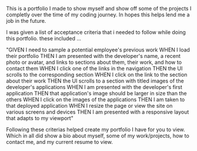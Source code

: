 This is a portfolio I made to show myself and show off some of the projects I completly over the time of my coding journey. In hopes this helps lend me a job in the future. 


I was given a list of acceptance criteria that i needed to follow while doing this portfolio. these included ...

"GIVEN I need to sample a potential employee's previous work
WHEN I load their portfolio
THEN I am presented with the developer's name, a recent photo or avatar, and links to sections about them, their work, and how to contact them
WHEN I click one of the links in the navigation
THEN the UI scrolls to the corresponding section
WHEN I click on the link to the section about their work
THEN the UI scrolls to a section with titled images of the developer's applications
WHEN I am presented with the developer's first application
THEN that application's image should be larger in size than the others
WHEN I click on the images of the applications
THEN I am taken to that deployed application
WHEN I resize the page or view the site on various screens and devices
THEN I am presented with a responsive layout that adapts to my viewport"

Following these criterias helped create my portfolio I have for you to view. Which in all did show a bio about myself, some of my work/projects, how to contact me, and my current resume to view. 


